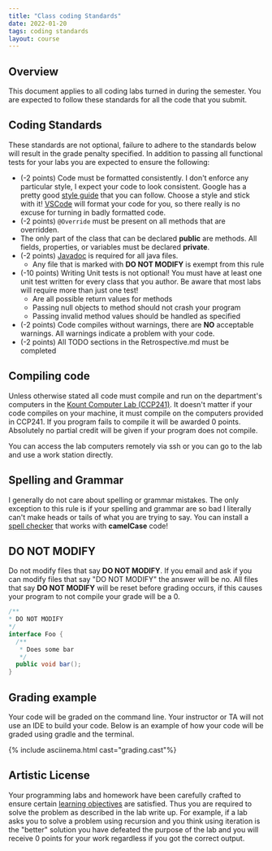 ```yaml
---
title: "Class coding Standards"
date: 2022-01-20
tags: coding standards
layout: course
---
```


## Overview

This document applies to all coding labs turned in during the semester. You are expected to follow
these standards for all the code that you submit. 

## Coding Standards

These standards are not optional, failure to adhere to the standards below will result in the 
grade penalty specified. In addition to passing all functional tests for your labs you
are expected to ensure the following:

- (-2 points) Code must be formatted consistently. I don't enforce any particular style, I expect
  your code to look consistent. Google has a pretty good [style
    guide](https://google.github.io/styleguide/javaguide.html) that you can follow. Choose a style
    and stick with it! [VSCode](https://code.visualstudio.com/docs/editor/codebasics#_formatting)
    will format your code for you, so there really is no excuse for turning in badly formatted code.
- (-2 points) `@Override` must be present on all methods that are overridden.
- The only part of the class that can be declared **public** are methods. All fields, properties, or
  variables must be declared **private**.
- (-2 points) [Javadoc](https://en.wikipedia.org/wiki/Javadoc) is required for all java files.
  - Any file that is marked with **DO NOT MODIFY** is exempt from this rule
- (-10 points) Writing Unit tests is not optional! You must have at least one unit test written for
  every class that you author. Be aware that most labs will require more than just one test!
  - Are all possible return values for methods
  - Passing null objects to method should not crash your program
  - Passing invalid method values should be handled as specified
- (-2 points) Code compiles without warnings, there are **NO** acceptable warnings. All warnings
  indicate a problem with your code.
- (-2 points) All TODO sections in the Retrospective.md must be completed

## Compiling code

Unless otherwise stated all code must compile and run on the department's computers in the [Kount
Computer Lab (CCP241)](https://cs481.boisestate.edu/ccp-tour/index.html). It doesn't matter if your
code compiles on your machine, it must compile on the computers provided in CCP241. If you program
fails to compile it will be awarded 0 points. Absolutely no partial credit will be given if your
program does not compile. 

You can access the lab computers remotely via ssh or you can go to the lab and use a work station
directly.

## Spelling and Grammar

I generally do not care about spelling or grammar mistakes. The only exception to this rule is if
your spelling and grammar are so bad I literally can't make heads or tails of what you are trying to
say. You can install a [spell
checker](https://marketplace.visualstudio.com/items?itemName=streetsidesoftware.code-spell-checker)
that works with **camelCase** code!

## DO NOT MODIFY

Do not modify files that say **DO NOT MODIFY**. If you email and ask if you can modify files that
say "DO NOT MODIFY" the answer will be no. All files that say **DO NOT MODIFY** will be reset before
grading occurs, if this causes your program to not compile your grade will be a 0.

```java
/**
* DO NOT MODIFY
*/
interface Foo {
  /**
   * Does some bar
   */
  public void bar();
}
```

## Grading example

Your code will be graded on the command line. Your instructor or TA will not use an IDE to build
your code. Below is an example of how your code will be graded using gradle and the terminal.

{% include asciinema.html cast="grading.cast"%}

## Artistic License

Your programming labs and homework have been carefully crafted to ensure certain [learning
objectives]({{site.data.semester-info.learning-objectives}}) are satisfied. Thus you are required to
solve the problem as described in the lab write up. For example, if a lab asks you to solve a
problem using recursion and you think using iteration is the "better" solution you have defeated the
purpose of the lab and you will receive 0 points for your work regardless if you got the correct
output.
